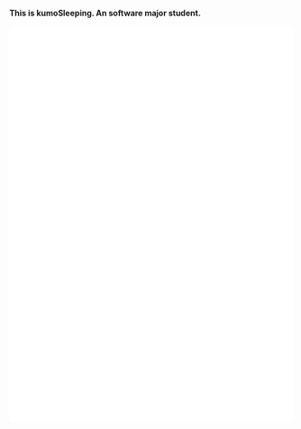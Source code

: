 **This is kumoSleeping. An software major student.**

![GitHub Metrics](https://github.com/kumoSleeping/kumoSleeping/blob/main/github-metrics.svg)




